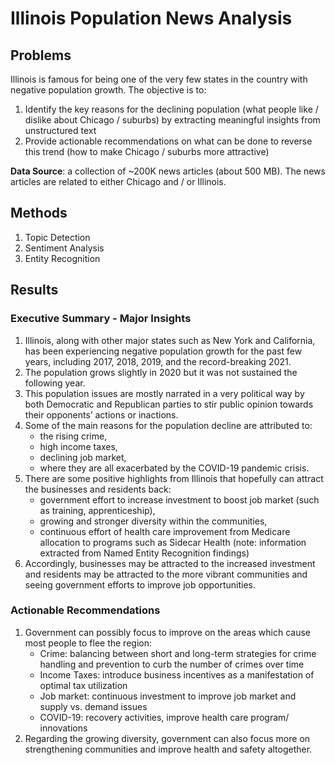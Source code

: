 # Illinois Population News Analysis

## Problems

Illinois is famous for being one of the very few states in the country with negative population growth.
The objective is to:

1. Identify the key reasons for the declining population (what people like / dislike about Chicago / suburbs) by extracting meaningful insights from unstructured text
2. Provide actionable recommendations on what can be done to reverse this trend (how to make Chicago / suburbs more attractive)

**Data Source**: a collection of ~200K news articles (about 500 MB).  The news articles are related to either Chicago and / or Illinois.

## Methods
1. Topic Detection
2. Sentiment Analysis
3. Entity Recognition

## Results

### Executive Summary - Major Insights
1. Illinois, along with other major states such as New York and California, has been experiencing negative population growth for the past few years, including 2017, 2018, 2019, and the record-breaking 2021.
2. The population grows slightly in 2020 but it was not sustained the following year.
3. This population issues are mostly narrated in a very political way by both Democratic and Republican parties to stir
public opinion towards their opponents’ actions or inactions.
4. Some of the main reasons for the population decline are attributed to:
   - the rising crime,
   - high income taxes,
   - declining job market,
   - where they are all exacerbated by the COVID-19 pandemic crisis.
5. There are some positive highlights from Illinois that hopefully can attract the businesses and residents back:
   - government effort to increase investment to boost job market (such as training, apprenticeship),
   - growing and stronger diversity within the communities,
   - continuous effort of health care improvement from Medicare allocation to programs such as Sidecar Health (note: information extracted from Named Entity Recognition findings)
6. Accordingly, businesses may be attracted to the increased investment and residents may be attracted to the more
vibrant communities and seeing government efforts to improve job opportunities.

### Actionable Recommendations
1. Government can possibly focus to improve on the areas which cause most people to flee the region:
   - Crime: balancing between short and long-term strategies for crime handling and prevention to curb the
number of crimes over time
   - Income Taxes: introduce business incentives as a manifestation of optimal tax utilization
   - Job market: continuous investment to improve job market and supply vs. demand issues
   - COVID-19: recovery activities, improve health care program/ innovations
2. Regarding the growing diversity, government can also focus more on strengthening communities and improve health and safety altogether.

